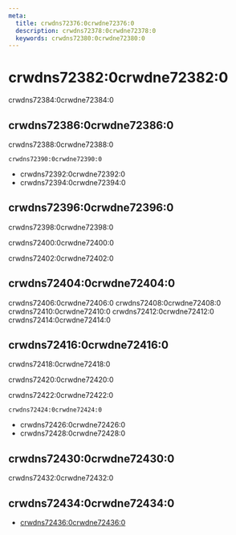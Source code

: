 ```yaml
---
meta:
  title: crwdns72376:0crwdne72376:0
  description: crwdns72378:0crwdne72378:0
  keywords: crwdns72380:0crwdne72380:0
---
```


# crwdns72382:0crwdne72382:0

crwdns72384:0crwdne72384:0

<entry-ad />

## crwdns72386:0crwdne72386:0

crwdns72388:0crwdne72388:0

`crwdns72390:0crwdne72390:0`

- crwdns72392:0crwdne72392:0
- crwdns72394:0crwdne72394:0

## crwdns72396:0crwdne72396:0

crwdns72398:0crwdne72398:0

  crwdns72400:0crwdne72400:0

  crwdns72402:0crwdne72402:0

## crwdns72404:0crwdne72404:0

crwdns72406:0crwdne72406:0
<alert type="success">crwdns72408:0crwdne72408:0</alert>
<alert type="info">crwdns72410:0crwdne72410:0</alert>
<alert type="warning">crwdns72412:0crwdne72412:0</alert>
<alert type="error">crwdns72414:0crwdne72414:0</alert>

## crwdns72416:0crwdne72416:0

crwdns72418:0crwdne72418:0

  crwdns72420:0crwdne72420:0

  crwdns72422:0crwdne72422:0

  `crwdns72424:0crwdne72424:0`

- crwdns72426:0crwdne72426:0
- crwdns72428:0crwdne72428:0

## crwdns72430:0crwdne72430:0

crwdns72432:0crwdne72432:0

## crwdns72434:0crwdne72434:0

- [crwdns72436:0crwdne72436:0]()

<backmatter />
